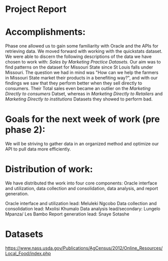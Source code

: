 # Project Report

# Accomplishments:
Phase one allowed us to gain some familiarity with Oracle and the APIs for retrieving data. We moved forward with working with the quickstats dataset.  We were able to discern the following descriptions of the data we have chosen to work with:
*Sales by Marketing Practice Datasets.*
Our aim was to find patterns on the dataset for Missouri State since St Louis falls under Missouri. The question we had in mind was "How can we help the farmers in Missouri State market their products in a benefiting way?", and with our findings we saw that they perform better when they sell directly to consumers. Their Total sales even became an outlier on the *Marketing Directly to consumers* Datset, whereas in *Marketing Directly to Retailers* and *Marketing Directly to institutions* Datasets they showed to perform bad.


# Goals for the next week of work (pre phase 2):
We will be striving to gather data in an organized method and optimize our API to pull data more efficiently. 


# Distribution of work:
We have distributed the work into four core components:
Oracle interface and utilization, data collection and consolidation, data analysis, and report generation.

Oracle interface and utilization lead: Meluleki Ngcobo
Data collection and consolidation lead: Mxolisi Khumalo
Data analysis lead/secondary: Lungelo Mpanza/ Les Bambo
Report generation lead: Snaye Sotashe

# Datasets
https://www.nass.usda.gov/Publications/AgCensus/2012/Online_Resources/Local_Food/index.php


